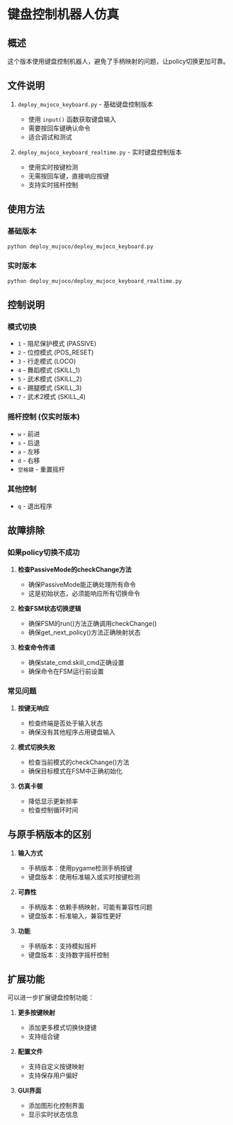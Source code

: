 # 键盘控制机器人仿真

## 概述

这个版本使用键盘控制机器人，避免了手柄映射的问题，让policy切换更加可靠。

## 文件说明

1. `deploy_mujoco_keyboard.py` - 基础键盘控制版本
   - 使用 `input()` 函数获取键盘输入
   - 需要按回车键确认命令
   - 适合调试和测试

2. `deploy_mujoco_keyboard_realtime.py` - 实时键盘控制版本
   - 使用实时按键检测
   - 无需按回车键，直接响应按键
   - 支持实时摇杆控制

## 使用方法

### 基础版本
```bash
python deploy_mujoco/deploy_mujoco_keyboard.py
```

### 实时版本
```bash
python deploy_mujoco/deploy_mujoco_keyboard_realtime.py
```

## 控制说明

### 模式切换
- `1` - 阻尼保护模式 (PASSIVE)
- `2` - 位控模式 (POS_RESET)
- `3` - 行走模式 (LOCO)
- `4` - 舞蹈模式 (SKILL_1)
- `5` - 武术模式 (SKILL_2)
- `6` - 踢腿模式 (SKILL_3)
- `7` - 武术2模式 (SKILL_4)

### 摇杆控制 (仅实时版本)
- `w` - 前进
- `s` - 后退
- `a` - 左移
- `d` - 右移
- `空格键` - 重置摇杆

### 其他控制
- `q` - 退出程序

## 故障排除

### 如果policy切换不成功

1. **检查PassiveMode的checkChange方法**
   - 确保PassiveMode能正确处理所有命令
   - 这是初始状态，必须能响应所有切换命令

2. **检查FSM状态切换逻辑**
   - 确保FSM的run()方法正确调用checkChange()
   - 确保get_next_policy()方法正确映射状态

3. **检查命令传递**
   - 确保state_cmd.skill_cmd正确设置
   - 确保命令在FSM运行前设置

### 常见问题

1. **按键无响应**
   - 检查终端是否处于输入状态
   - 确保没有其他程序占用键盘输入

2. **模式切换失败**
   - 检查当前模式的checkChange()方法
   - 确保目标模式在FSM中正确初始化

3. **仿真卡顿**
   - 降低显示更新频率
   - 检查控制循环时间

## 与原手柄版本的区别

1. **输入方式**
   - 手柄版本：使用pygame检测手柄按键
   - 键盘版本：使用标准输入或实时按键检测

2. **可靠性**
   - 手柄版本：依赖手柄映射，可能有兼容性问题
   - 键盘版本：标准输入，兼容性更好

3. **功能**
   - 手柄版本：支持模拟摇杆
   - 键盘版本：支持数字摇杆控制

## 扩展功能

可以进一步扩展键盘控制功能：

1. **更多按键映射**
   - 添加更多模式切换快捷键
   - 支持组合键

2. **配置文件**
   - 支持自定义按键映射
   - 支持保存用户偏好

3. **GUI界面**
   - 添加图形化控制界面
   - 显示实时状态信息 